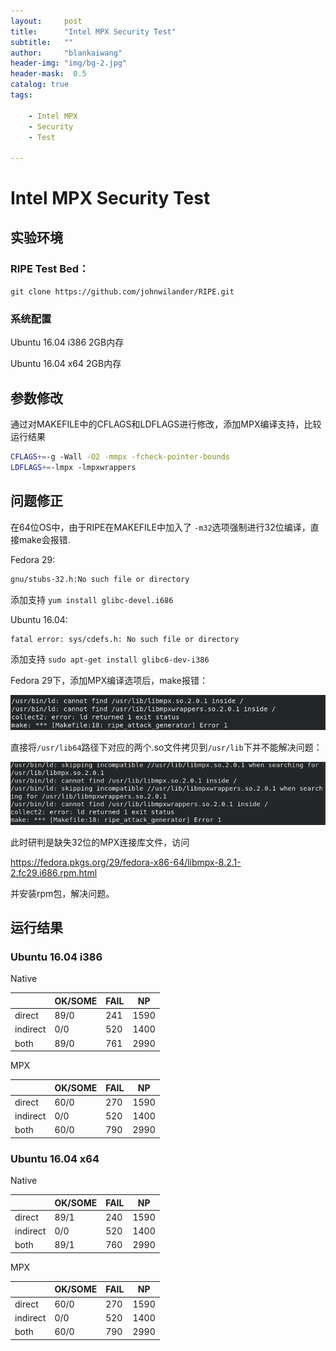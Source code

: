 ```yaml
---
layout:     post
title:      "Intel MPX Security Test"
subtitle:   ""
author:     "blankaiwang"
header-img: "img/bg-2.jpg"
header-mask:  0.5
catalog: true
tags:

    - Intel MPX
    - Security
    - Test

---
```




# Intel MPX Security Test

## 实验环境

### RIPE Test Bed：

`git clone https://github.com/johnwilander/RIPE.git`

### 系统配置

Ubuntu 16.04 i386  2GB内存

Ubuntu 16.04 x64 2GB内存

## 参数修改

通过对MAKEFILE中的CFLAGS和LDFLAGS进行修改，添加MPX编译支持，比较运行结果

```bash
CFLAGS+=-g -Wall -O2 -mmpx -fcheck-pointer-bounds
LDFLAGS+=-lmpx -lmpxwrappers
```



## 问题修正

在64位OS中，由于RIPE在MAKEFILE中加入了 `-m32`选项强制进行32位编译，直接make会报错.

Fedora 29:

```bash
gnu/stubs-32.h:No such file or directory
```

添加支持 `yum install glibc-devel.i686`
	
Ubuntu 16.04:

```bash
fatal error: sys/cdefs.h: No such file or directory
```

添加支持 `sudo apt-get install glibc6-dev-i386`

Fedora 29下，添加MPX编译选项后，make报错：

   ![error2.1](https://github.com/blankaiwang/blankaiwang.github.io/raw/master/_posts/2019-02-12-Intel-MPX-Security-Test.assets/Figure%201.jpg)

直接将`/usr/lib64`路径下对应的两个.so文件拷贝到`/usr/lib`下并不能解决问题：

   ![error2.2](https://github.com/blankaiwang/blankaiwang.github.io/raw/master/_posts/2019-02-12-Intel-MPX-Security-Test.assets/Figure%202.jpg)

此时研判是缺失32位的MPX连接库文件，访问

https://fedora.pkgs.org/29/fedora-x86-64/libmpx-8.2.1-2.fc29.i686.rpm.html

并安装rpm包，解决问题。

## 运行结果

### Ubuntu 16.04 i386

Native

|          | OK/SOME | FAIL | NP   |
| -------- | ------- | ---- | ---- |
| direct   | 89/0    | 241  | 1590 |
| indirect | 0/0     | 520  | 1400 |
| both     | 89/0    | 761  | 2990 |



MPX

|          | OK/SOME | FAIL | NP   |
| -------- | ------- | ---- | ---- |
| direct   | 60/0    | 270  | 1590 |
| indirect | 0/0     | 520  | 1400 |
| both     | 60/0    | 790  | 2990 |

### Ubuntu 16.04 x64

Native

|          | OK/SOME | FAIL | NP   |
| -------- | ------- | ---- | ---- |
| direct   | 89/1    | 240  | 1590 |
| indirect | 0/0     | 520  | 1400 |
| both     | 89/1    | 760  | 2990 |



MPX

|          | OK/SOME | FAIL | NP   |
| -------- | ------- | ---- | ---- |
| direct   | 60/0    | 270  | 1590 |
| indirect | 0/0     | 520  | 1400 |
| both     | 60/0    | 790  | 2990 |